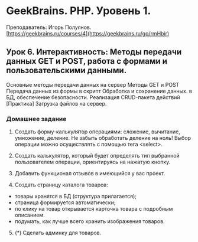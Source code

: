 # GeekBrains. PHP. Уровень 1.
Преподаватель: Игорь Полуянов.
<br>[https://geekbrains.ru/courses/4](https://geekbrains.ru/go/rmHbir)

## Урок 6. Интерактивность: Методы передачи данных GET и POST, работа с формами и пользовательскими данными.
Основные методы передачи данных на сервер Методы GET и POST Передача данных из формы в скрипт Обработка и сохранение данных. в БД, обеспечение безопасности. Реализация CRUD-пакета действий [Практика] Загрузка файлов на сервер.

### Домашнее задание

1. Создать форму-калькулятор операциями: сложение, вычитание, умножение, деление. Не забыть обработать деление на ноль! Выбор операции можно осуществлять с помощью тега \<select\>.

2. Создать калькулятор, который будет определять тип выбранной пользователем операции, ориентируясь на нажатую кнопку.

3. Добавить функционал отзывов в имеющийся у вас проект.

4. Создать страницу каталога товаров:

- товары хранятся в БД (структура прилагается);
- страница формируется автоматически;
- по клику на товар открывается карточка товара с подробным описанием.
- подумать, как лучше всего хранить изображения товаров.

5. (*) Сделать админку для товаров.